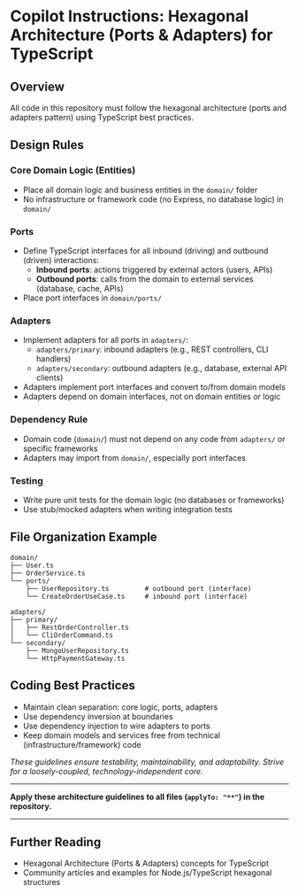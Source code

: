 # Copilot Instructions: Hexagonal Architecture (Ports & Adapters) for TypeScript

## Overview

All code in this repository must follow the hexagonal architecture (ports and adapters pattern) using TypeScript best practices.

## Design Rules

### Core Domain Logic (Entities)

- Place all domain logic and business entities in the `domain/` folder
- No infrastructure or framework code (no Express, no database logic) in `domain/`

### Ports

- Define TypeScript interfaces for all inbound (driving) and outbound (driven) interactions:
  - **Inbound ports**: actions triggered by external actors (users, APIs)
  - **Outbound ports**: calls from the domain to external services (database, cache, APIs)
- Place port interfaces in `domain/ports/`

### Adapters

- Implement adapters for all ports in `adapters/`:
  - `adapters/primary`: inbound adapters (e.g., REST controllers, CLI handlers)
  - `adapters/secondary`: outbound adapters (e.g., database, external API clients)
- Adapters implement port interfaces and convert to/from domain models
- Adapters depend on domain interfaces, not on domain entities or logic

### Dependency Rule

- Domain code (`domain/`) must not depend on any code from `adapters/` or specific frameworks
- Adapters may import from `domain/`, especially port interfaces

### Testing

- Write pure unit tests for the domain logic (no databases or frameworks)
- Use stub/mocked adapters when writing integration tests

## File Organization Example

```text
domain/
├── User.ts
├── OrderService.ts
└── ports/
    ├── UserRepository.ts         # outbound port (interface)
    └── CreateOrderUseCase.ts     # inbound port (interface)

adapters/
├── primary/
│   ├── RestOrderController.ts
│   └── CliOrderCommand.ts
└── secondary/
    ├── MongoUserRepository.ts
    └── HttpPaymentGateway.ts
```

## Coding Best Practices

- Maintain clean separation: core logic, ports, adapters
- Use dependency inversion at boundaries
- Use dependency injection to wire adapters to ports
- Keep domain models and services free from technical (infrastructure/framework) code

_These guidelines ensure testability, maintainability, and adaptability. Strive for a loosely-coupled, technology-independent core._

---

**Apply these architecture guidelines to all files (`applyTo: "**"`) in the repository.**

---

## Further Reading

- Hexagonal Architecture (Ports & Adapters) concepts for TypeScript
- Community articles and examples for Node.js/TypeScript hexagonal structures